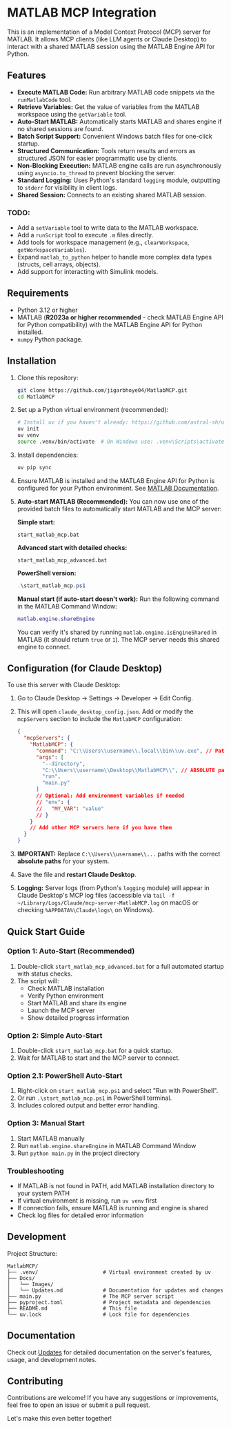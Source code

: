 # MATLAB MCP Integration

This is an implementation of a Model Context Protocol (MCP) server for MATLAB. It allows MCP clients (like LLM agents or Claude Desktop) to interact with a shared MATLAB session using the MATLAB Engine API for Python.

## Features

*   **Execute MATLAB Code:** Run arbitrary MATLAB code snippets via the `runMatlabCode` tool.
*   **Retrieve Variables:** Get the value of variables from the MATLAB workspace using the `getVariable` tool.
*   **Auto-Start MATLAB:** Automatically starts MATLAB and shares engine if no shared sessions are found.
*   **Batch Script Support:** Convenient Windows batch files for one-click startup.
*   **Structured Communication:** Tools return results and errors as structured JSON for easier programmatic use by clients.
*   **Non-Blocking Execution:** MATLAB engine calls are run asynchronously using `asyncio.to_thread` to prevent blocking the server.
*   **Standard Logging:** Uses Python's standard `logging` module, outputting to `stderr` for visibility in client logs.
*   **Shared Session:** Connects to an existing shared MATLAB session.

### TODO:

*   Add a `setVariable` tool to write data to the MATLAB workspace.
*   Add a `runScript` tool to execute `.m` files directly.
*   Add tools for workspace management (e.g., `clearWorkspace`, `getWorkspaceVariables`).
*   Expand `matlab_to_python` helper to handle more complex data types (structs, cell arrays, objects).
*   Add support for interacting with Simulink models.

## Requirements

*   Python 3.12 or higher
*   MATLAB (**R2023a or higher recommended** - check MATLAB Engine API for Python compatibility) with the MATLAB Engine API for Python installed.
*   `numpy` Python package.

## Installation

1.  Clone this repository:
    ```bash
    git clone https://github.com/jigarbhoye04/MatlabMCP.git
    cd MatlabMCP
    ```

2.  Set up a Python virtual environment (recommended):
    ```bash
    # Install uv if you haven't already: https://github.com/astral-sh/uv
    uv init
    uv venv
    source .venv/bin/activate  # On Windows use: .venv\Scripts\activate
    ```

3.  Install dependencies:
    ```bash
    uv pip sync
    ```

4.  Ensure MATLAB is installed and the MATLAB Engine API for Python is configured for your Python environment. See [MATLAB Documentation](https://www.mathworks.com/help/matlab/matlab_external/install-the-matlab-engine-for-python.html).

5.  **Auto-start MATLAB (Recommended):** You can now use one of the provided batch files to automatically start MATLAB and the MCP server:
    
    **Simple start:**
    ```batch
    start_matlab_mcp.bat
    ```
    
    **Advanced start with detailed checks:**
    ```batch
    start_matlab_mcp_advanced.bat
    ```
    
    **PowerShell version:**
    ```powershell
    .\start_matlab_mcp.ps1
    ```
    
    **Manual start (if auto-start doesn't work):** Run the following command in the MATLAB Command Window:
    ```matlab
    matlab.engine.shareEngine
    ```
    You can verify it's shared by running `matlab.engine.isEngineShared` in MATLAB (it should return `true` or `1`). The MCP server needs this shared engine to connect.

## Configuration (for Claude Desktop)

To use this server with Claude Desktop:

1.  Go to Claude Desktop -> Settings -> Developer -> Edit Config.
2.  This will open `claude_desktop_config.json`. Add or modify the `mcpServers` section to include the `MatlabMCP` configuration:

    ```json
    {
      "mcpServers": {
        "MatlabMCP": {
          "command": "C:\\Users\\username\\.local\\bin\\uv.exe", // Path to your uv executable
          "args": [
            "--directory",
            "C:\\Users\\username\\Desktop\\MatlabMCP\\", // ABSOLUTE path to the cloned repository directory
            "run",
            "main.py"
          ]
          // Optional: Add environment variables if needed
          // "env": {
          //   "MY_VAR": "value"
          // }
        }
        // Add other MCP servers here if you have them
      }
    }
    ```
3.  **IMPORTANT:** Replace `C:\\Users\\username\\...` paths with the correct **absolute paths** for your system.
4.  Save the file and **restart Claude Desktop**.
5.  **Logging:** Server logs (from Python's `logging` module) will appear in Claude Desktop's MCP log files (accessible via `tail -f ~/Library/Logs/Claude/mcp-server-MatlabMCP.log` on macOS or checking `%APPDATA%\Claude\logs\` on Windows).

## Quick Start Guide

### Option 1: Auto-Start (Recommended)
1. Double-click `start_matlab_mcp_advanced.bat` for a full automated startup with status checks.
2. The script will:
   - Check MATLAB installation
   - Verify Python environment
   - Start MATLAB and share its engine
   - Launch the MCP server
   - Show detailed progress information

### Option 2: Simple Auto-Start
1. Double-click `start_matlab_mcp.bat` for a quick startup.
2. Wait for MATLAB to start and the MCP server to connect.

### Option 2.1: PowerShell Auto-Start
1. Right-click on `start_matlab_mcp.ps1` and select "Run with PowerShell".
2. Or run `.\start_matlab_mcp.ps1` in PowerShell terminal.
3. Includes colored output and better error handling.

### Option 3: Manual Start
1. Start MATLAB manually
2. Run `matlab.engine.shareEngine` in MATLAB Command Window
3. Run `python main.py` in the project directory

### Troubleshooting
- If MATLAB is not found in PATH, add MATLAB installation directory to your system PATH
- If virtual environment is missing, run `uv venv` first
- If connection fails, ensure MATLAB is running and engine is shared
- Check log files for detailed error information


## Development

Project Structure:
```
MatlabMCP/
├── .venv/                     # Virtual environment created by uv
├── Docs/
│   └── Images/
│   └── Updates.md             # Documentation for updates and changes
├── main.py                    # The MCP server script
├── pyproject.toml             # Project metadata and dependencies
├── README.md                  # This file
└── uv.lock                    # Lock file for dependencies
```

## Documentation
Check out [Updates](./Docs/Updates.md) for detailed documentation on the server's features, usage, and development notes.

## Contributing
Contributions are welcome! If you have any suggestions or improvements, feel free to open an issue or submit a pull request.

Let's make this even better together!